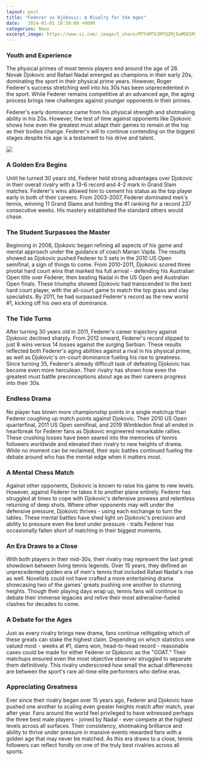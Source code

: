 ```yaml
---
layout: post
title: "Federer vs Djokovic: A Rivalry for the Ages"
date:   2024-01-01 18:58:09 +0000
categories: News
excerpt_image: https://www.si.com/.image/t_share/MTY4MTk3MTQ2MjEwMDE5MjAx/image-placeholder-title.jpg
---
```

### Youth and Experience
The physical primes of most tennis players end around the age of 28. Novak Djokovic and Rafael Nadal emerged as champions in their early 20s, dominating the sport in their physical prime years. However, Roger Federer's success stretching well into his 30s has been unprecedented in the sport. While Federer remains competitive at an advanced age, the aging process brings new challenges against younger opponents in their primes.

Federer's early dominance came from his physical strength and shotmaking ability in his 20s. However, the test of time against opponents like Djokovic shows how even the greatest must adapt their games to remain at the top as their bodies change. Federer's will to continue contending on the biggest stages despite his age is a testament to his drive and talent.


![](https://www.si.com/.image/t_share/MTY4MTk3MTQ2MjEwMDE5MjAx/image-placeholder-title.jpg)
### A Golden Era Begins
Until he turned 30 years old, Federer held strong advantages over Djokovic in their overall rivalry with a 13-6 record and 4-2 mark in Grand Slam matches. Federer's wins allowed him to cement his status as the top player early in both of their careers. From 2003-2007, Federer dominated men's tennis, winning 11 Grand Slams and holding the #1 ranking for a record 237 consecutive weeks. His mastery established the standard others would chase.

### The Student Surpasses the Master
Beginning in 2008, Djokovic began refining all aspects of his game and mental approach under the guidance of coach Marian Vajda. The results showed as Djokovic pushed Federer to 5 sets in the 2010 US Open semifinal, a sign of things to come. From 2010-2011, Djokovic scored three pivotal hard court wins that marked his full arrival - defending his Australian Open title over Federer, then beating Nadal in the US Open and Australian Open finals. These triumphs showed Djokovic had transcended to the best hard court player, with the all-court game to match the top grass and clay specialists. By 2011, he had surpassed Federer's record as the new world #1, kicking off his own era of dominance.

### The Tide Turns
After turning 30 years old in 2011, Federer's career trajectory against Djokovic declined sharply. From 2012 onward, Federer's record slipped to just 8 wins versus 14 losses against the surging Serbian. These results reflected both Federer's aging abilities against a rival in his physical prime, as well as Djokovic's on-court dominance fueling his rise to greatness. Since turning 35, Federer's already difficult task of defeating Djokovic has become even more herculean. Their rivalry has shown how even the greatest must battle preconceptions about age as their careers progress into their 30s.

### Endless Drama 

No player has blown more championship points in a single matchup than Federer coughing up match points against Djokovic. Their 2010 US Open quarterfinal, 2011 US Open semifinal, and 2019 Wimbledon final all ended in heartbreak for Federer fans as Djokovic engineered remarkable rallies. These crushing losses have been seared into the memories of tennis followers worldwide and elevated their rivalry to new heights of drama. While no moment can be reclaimed, their epic battles continued fueling the debate around who has the mental edge when it matters most.

### A Mental Chess Match
Against other opponents, Djokovic is known to raise his game to new levels. However, against Federer he takes it to another plane entirely. Federer has struggled at times to cope with Djokovic's defensive prowess and relentless returning of deep shots. Where other opponents may wilt under the defensive pressure, Djokovic thrives - using each exchange to turn the tables. These mental battles have shed light on Djokovic's precision and ability to pressure even the best under pressure - traits Federer has occasionally fallen short of matching in their biggest moments.

### An Era Draws to a Close  

With both players in their mid-30s, their rivalry may represent the last great showdown between living tennis legends. Over 15 years, they defined an unprecedented golden era of men's tennis that included Rafael Nadal's rise as well. Novelists could not have crafted a more entertaining drama showcasing two of the games' greats pushing one another to stunning heights. Though their playing days wrap up, tennis fans will continue to debate their immense legacies and relive their most adrenaline-fueled clashes for decades to come.

### A Debate for the Ages
Just as every rivalry brings new drama, fans continue relitigating which of these greats can stake the highest claim. Depending on which statistics one valued most - weeks at #1, slams won, head-to-head record - reasonable cases could be made for either Federer or Djokovic as the "GOAT." Their matchups ensured even the most objective observer struggled to separate them definitively. This rivalry underscored how small the actual differences are between the sport's rare all-time elite performers who define eras.

### Appreciating Greatness
Ever since their rivalry began over 15 years ago, Federer and Djokovic have pushed one another to scaling even greater heights match after match, year after year. Fans around the world feel privileged to have witnessed perhaps the three best male players - joined by Nadal - ever compete at the highest levels across all surfaces. Their consistency, shotmaking brilliance and ability to thrive under pressure in massive events rewarded fans with a golden age that may never be matched. As this era draws to a close, tennis followers can reflect fondly on one of the truly best rivalries across all sports.